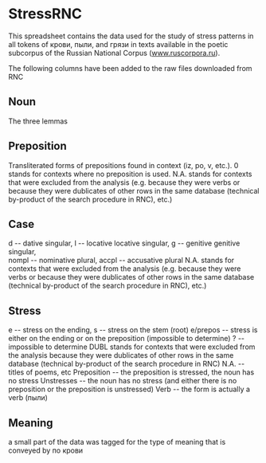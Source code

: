 # StressRNC

This spreadsheet contains the data used for the study of stress patterns in all tokens of крови, пыли, and грязи in texts available in the poetic subcorpus of the Russian National Corpus (www.ruscorpora.ru).

The following columns have been added to the raw files downloaded from RNC

## Noun
The three lemmas

## Preposition
Transliterated forms of prepositions found in context (iz, po, v, etc.). 
0 stands for contexts where no preposition is used. 
N.A. stands for contexts that were excluded from the analysis (e.g. because they were verbs or because they were dublicates of other rows in the same database (technical by-product of the search procedure in RNC), etc.)

## Case
d -- dative singular, 
l -- locative locative singular, 
g -- genitive genitive singular,  
nompl -- nominative plural, 
accpl -- accusative plural
N.A. stands for contexts that were excluded from the analysis (e.g. because they were verbs or because they were dublicates of other rows in the same database (technical by-product of the search procedure in RNC), etc.)

## Stress
e -- stress on the ending, 
s -- stress on the stem (root)
e/prepos -- stress is either on the ending or on the preposition (impossible to determine)
? -- impossible to determine
DUBL stands for contexts that were excluded from the analysis because they were dublicates of other rows in the same database (technical by-product of the search procedure in RNC) 
N.A. -- titles of poems, etc
Preposition -- the preposition is stressed, the noun has no stress
Unstresses -- the noun has no stress (and either there is no preposition or the preposition is unstressed)
Verb -- the form is actually a verb (пыли)

## Meaning
a small part of the data was tagged for the type of meaning that is conveyed by по крови

